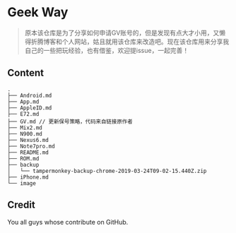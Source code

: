 # Geek Way

> 原本该仓库是为了分享如何申请GV账号的，但是发现有点大才小用，又懒得折腾博客和个人网站，姑且就用该仓库来改造吧。现在该仓库用来分享我自己的一些把玩经验，也有借鉴，欢迎提issue，一起完善！

## Content

```Shell
.
├── Android.md
├── App.md
├── AppleID.md
├── E72.md
├── GV.md // 更新保号策略，代码来自链接原作者
├── Mix2.md
├── N900.md
├── Nexus6.md
├── Note7pro.md
├── README.md
├── ROM.md
├── backup
│   └── tampermonkey-backup-chrome-2019-03-24T09-02-15.440Z.zip
├── iPhone.md
└── image
```

## Credit

You all guys whose contribute on GitHub.
